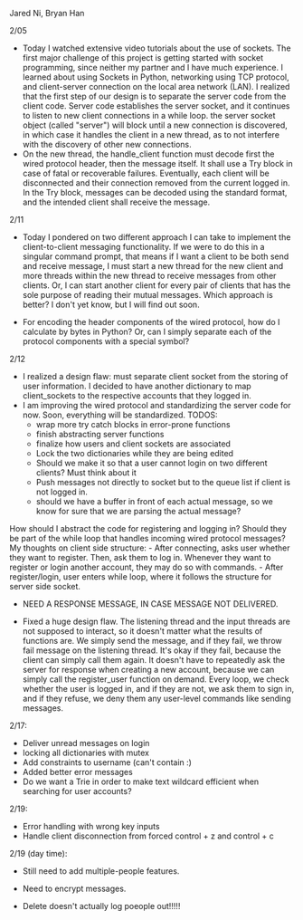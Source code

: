 Jared Ni, Bryan Han

2/05
- Today I watched extensive video tutorials about the use of sockets. The first major challenge of this project is getting started with socket programming, since neither my partner and I have much experience. I learned about using Sockets in Python, networking using TCP protocol, and client-server connection on the local area network (LAN). I realized that the first step of our design is to separate the server code from the client code. Server code establishes the server socket, and it continues to listen to new client connections in a while loop. the server socket object (called "server") will block until a new connection is discovered, in which case it handles the client in a new thread, as to not interfere with the discovery of other new connections. 
- On the new thread, the handle_client function must decode first the wired protocol header, then the message itself. It shall use a Try block in case of fatal or recoverable failures. Eventually, each client will be disconnected and their connection removed from the current logged in. In the Try block, messages can be decoded using the standard format, and the intended client shall receive the message. 


2/11
- Today I pondered on two different approach I can take to implement the client-to-client messaging functionality. If we were to do this in a singular command prompt, that means if I want a client to be both send and receive message, I must start a new thread for the new client and more threads within the new thread to receive messages from other clients. Or, I can start another client for every pair of clients that has the sole purpose of reading their mutual messages. Which approach is better? I don't yet know, but I will find out soon. 


- For encoding the header components of the wired protocol, how do I calculate by bytes in Python? Or, can I simply separate each of the protocol components with a special symbol? 


2/12 
- I realized a design flaw: must separate client socket from the storing of user information. I decided to have another dictionary to map client_sockets to the respective accounts that they logged in. 
- I am improving the wired protocol and standardizing the server code for now. Soon, everything will be standardized. 
TODOS: 
    - wrap more try catch blocks in error-prone functions
    - finish abstracting server functions
    - finalize how users and client sockets are associated
    - Lock the two dictionaries while they are being edited
    - Should we make it so that a user cannot login on two different clients? Must think about it
    - Push messages not directly to socket but to the queue list if client is not logged in. 
    - should we have a buffer in front of each actual message, so we know for sure that we are parsing the actual message? 

How should I abstract the code for registering and logging in? Should they be part of the while loop that handles incoming wired protocol messages? 
My thoughts on client side structure: 
    - After connecting, asks user whether they want to register. Then, ask them to log in. Whenever they want to register or login another account, they may do so with commands. 
    - After register/login, user enters while loop, where it follows the structure for server side socket.


- NEED A RESPONSE MESSAGE, IN CASE MESSAGE NOT DELIVERED. 


- Fixed a huge design flaw. The listening thread and the input threads are not supposed to interact, so it doesn't matter what the results of functions are. We simply send the message, and if they fail, we throw fail message on the listening thread. It's okay if they fail, because the client can simply call them again. It doesn't have to repeatedly ask the server for response when creating a new account, because we can simply call the register_user function on demand. Every loop, we check whether the user is logged in, and if they are not, we ask them to sign in, and if they refuse, we deny them any user-level commands like sending messages. 


2/17: 
- Deliver unread messages on login
- locking all dictionaries with mutex
- Add constraints to username (can't contain :)
- Added better error messages
- Do we want a Trie in order to make text wildcard efficient when searching for user accounts? 


2/19: 
- Error handling with wrong key inputs
- Handle client disconnection from forced control + z and control + c


2/19 (day time): 
- Still need to add multiple-people features. 
- Need to encrypt messages. 

- Delete doesn't actually log poeople out!!!!!